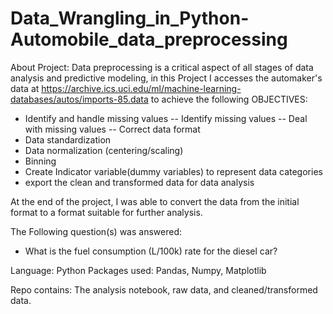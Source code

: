 # Data_Wrangling_in_Python-Automobile_data_preprocessing

About Project: Data preprocessing is a critical aspect of all stages of data analysis and predictive modeling, in this Project I accesses the automaker's data at https://archive.ics.uci.edu/ml/machine-learning-databases/autos/imports-85.data to achieve the following OBJECTIVES:
- Identify and handle missing values
-- Identify missing values
-- Deal with missing values
-- Correct data format
- Data standardization
- Data normalization (centering/scaling)
- Binning
- Create Indicator variable(dummy variables) to represent data categories
- export the clean and transformed data for data analysis

At the end of the project, I was able to convert the data from the initial format to a format suitable for further analysis.

The Following question(s) was answered: 
- What is the fuel consumption (L/100k) rate for the diesel car?

Language: Python
Packages used: Pandas, Numpy, Matplotlib

Repo contains: The analysis notebook, raw data, and cleaned/transformed data.
